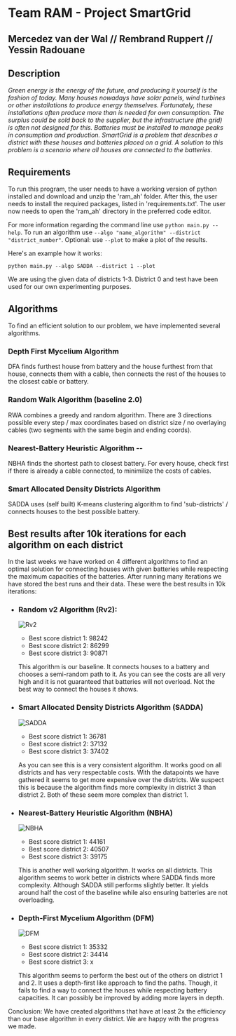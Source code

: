 # Team RAM - Project SmartGrid
## Mercedez van der Wal // Rembrand Ruppert // Yessin Radouane

## Description
*Green energy is the energy of the future, and producing it yourself is the fashion of today. Many houses nowadays have solar panels, wind turbines or other installations to produce energy themselves. Fortunately, these installations often produce more than is needed for own consumption. The surplus could be sold back to the supplier, but the infrastructure (the grid) is often not designed for this. Batteries must be installed to manage peaks in consumption and production.
SmartGrid is a problem that describes a district with these houses and batteries placed on a grid. A solution to this problem is a scenario where all houses are connected to the batteries.*

## Requirements
To run this program, the user needs to have a working version of python installed and download and unzip the 'ram_ah' folder.
After this, the user needs to install the required packages, listed in 'requirements.txt'.
The user now needs to open the 'ram_ah' directory in the preferred code editor.

For more information regarding the command line use `python main.py --help`. To run an algorithm use `--algo "name_algorithm" --district "district_number"`. Optional: use `--plot` to make a plot of the results.

Here's an example how it works:
```
python main.py --algo SADDA --district 1 --plot
```

We are using the given data of districts 1-3. District 0 and test have been used for our own experimenting purposes.


## Algorithms
To find an efficient solution to our problem, we have implemented several algorithms.

### Depth First Mycelium Algorithm
DFA finds furthest house from battery and the house furthest from that house, connects them with a cable, then connects the rest of the houses to the closest cable or battery.

### Random Walk Algorithm (baseline 2.0)
RWA combines a greedy and random algorithm. There are 3 directions possible every step / max coordinates based on district size / no overlaying cables (two segments with the same begin and ending coords).

### Nearest-Battery Heuristic Algorithm -- 
NBHA finds the shortest path to closest battery. For every house, check first if there is already a cable connected, to minimilize the costs of cables.

### Smart Allocated Density Districts Algorithm 
SADDA uses (self built) K-means clustering algorithm to find 'sub-districts' / connects houses to the best possible battery.


## Best results after 10k iterations for each algorithm on each district

In the last weeks we have worked on 4 different algorithms to find an optimal solution for connecting houses with given batteries while respecting the maximum capacities of the batteries.
After running many iterations we have stored the best runs and their data. These were the best results in 10k iterations:

- ### Random v2 Algorithm (Rv2):
    ![Rv2](documentation/Rv2_MD.png)
    - Best score district 1: 98242
    - Best score district 2: 86299
    - Best score district 3: 90871

    This algorithm is our baseline. It connects houses to a battery and chooses a semi-random path to it. As you can see the costs are all very high and it is not guaranteed that batteries will not overload. Not the best way to connect the houses it shows.

- ### Smart Allocated Density Districts Algorithm (SADDA)
    ![SADDA](documentation/SADDA_MD.png)
    - Best score district 1: 36781
    - Best score district 2: 37132
    - Best score district 3: 37402

    As you can see this is a very consistent algorithm. It works good on all districts and has very respectable costs. With the datapoints we have gathered it seems to get more expensive over the districts. We suspect this is because the algorithm finds more complexity in district 3 than district 2. Both of these seem more complex than district 1.

- ### Nearest-Battery Heuristic Algorithm (NBHA)
    ![NBHA](documentation/NBHA_MD.png)
    - Best score district 1: 44161
    - Best score district 2: 40507
    - Best score district 3: 39175

    This is another well working algorithm. It works on all districts. This algorithm seems to work better in districts where SADDA finds more complexity. Although SADDA still performs slightly better. It yields around half the cost of the baseline while also ensuring batteries are not overloading.

- ### Depth-First Mycelium Algorithm (DFM)
    ![DFM](documentation/DFM_MD.png)
    - Best score district 1: 35332
    - Best score district 2: 34414
    - Best score district 3: x

    This algorithm seems to perform the best out of the others on district 1 and 2. It uses a depth-first like approach to find the paths. Though, it fails to find a way to connect the houses while respecting battery capacities. It can possibly be improved by adding more layers in depth.


Conclusion:
    We have created algorithms that have at least 2x the efficiency than our base algorithm in every district. We are happy with the progress we made.









